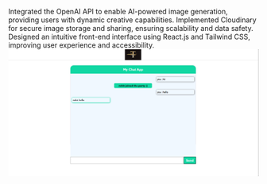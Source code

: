 Integrated the OpenAI API to enable AI-powered image generation, providing users with dynamic creative capabilities. Implemented Cloudinary for secure image storage and sharing, ensuring scalability and data safety. Designed an intuitive front-end interface using React.js and Tailwind CSS, improving user experience and accessibility.
![Image](3.png)
